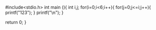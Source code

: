 #include<stdio.h>
int main (){
int i,j;
for(i=0;i<6;i++){
   for(j=0;j<=i;j++){
     printf("123");
}
printf("\n");
}

return 0;
}
